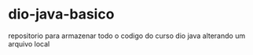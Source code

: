 # dio-java-basico
repositorio para armazenar todo o codigo do curso dio java
alterando um arquivo local
